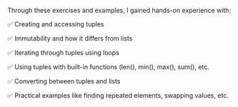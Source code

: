 Through these exercises and examples, I gained hands-on experience with:

✅ Creating and accessing tuples

✅ Immutability and how it differs from lists

✅ Iterating through tuples using loops

✅ Using tuples with built-in functions (len(), min(), max(), sum(), etc.

✅ Converting between tuples and lists

✅ Practical examples like finding repeated elements, swapping values, etc.
